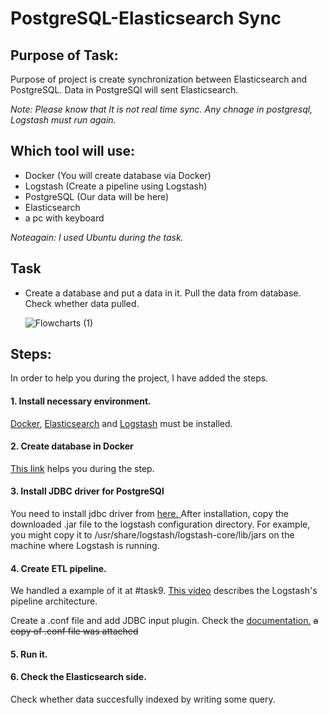 # PostgreSQL-Elasticsearch Sync

## Purpose of Task:
Purpose of project is create synchronization between Elasticsearch and PostgreSQL. Data in PostgreSQl will sent Elasticsearch.

*_Note: Please know that It is not real time sync. Any chnage in postgresql, Logstash must run again._*

## Which tool will use:
* Docker (You will create database via Docker)
* Logstash (Create a pipeline using Logstash)
* PostgreSQL (Our data will be here)
* Elasticsearch 
* a pc with keyboard
  
*Noteagain: I used Ubuntu during the task.*

## Task 
* Create a database and put a data in it. Pull the data from database. Check whether data pulled.

  ![Flowcharts (1)](https://github.com/user-attachments/assets/e872b639-9e09-4939-a8a3-93b12f8424b3)


## Steps:
In order to help you during the project, I have added the steps.

#### 1. Install necessary environment.

[Docker](https://docs.docker.com/engine/install/), [Elasticsearch](https://www.elastic.co/guide/en/elasticsearch/reference/current/install-elasticsearch.html) and  [Logstash](https://www.elastic.co/guide/en/logstash/current/installing-logstash.html) must be installed.

#### 2. Create database in Docker

[This link](https://dev.to/andre347/how-to-easily-create-a-postgres-database-in-docker-4moj) helps you during the step. 

#### 3. Install JDBC driver for PostgreSQl
You need to install jdbc driver from [here. ](https://jdbc.postgresql.org/download/) 
 After installation, copy the downloaded .jar file to the logstash configuration directory. For example, you might copy it to /usr/share/logstash/logstash-core/lib/jars on the machine where Logstash is running.


#### 4. Create ETL pipeline.
We handled a example of it at #task9.  [This video](https://www.youtube.com/watch?v=FPLHS9Pmgk0) describes the Logstash's pipeline architecture.

Create a .conf file and add JDBC input plugin. Check the [documentation.](https://www.elastic.co/guide/en/logstash/current/plugins-inputs-jdbc.html)
~~a copy of .conf file was attached~~

#### 5. Run it.

#### 6. Check the Elasticsearch side.

Check whether data succesfully indexed by writing some query. 

